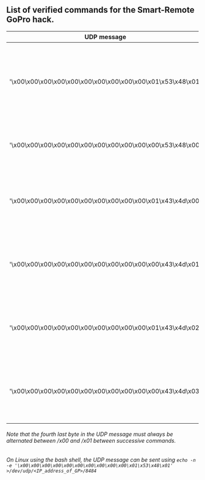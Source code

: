 ## List of verified commands for the Smart-Remote GoPro hack.

| UDP message                                                | Purpose                   | Description    |
| -----------------------------------------------------------|:-------------------------:|----------------|
| '\x00\x00\x00\x00\x00\x00\x00\x00\x00\x00\x01\x53\x48\x01' | Open Shutter              |This command is used to take a picture in Photo mode, take burst pictures in Burst mode and for Video and time-lapse mode it starts the recording.               |
| '\x00\x00\x00\x00\x00\x00\x00\x00\x00\x00\x00\x53\x48\x00' | Close Shutter             |This command is used to stop the recording for video and time lapse modes. |
| '\x00\x00\x00\x00\x00\x00\x00\x00\x00\x00\x01\x43\x4d\x00' | Switch to Video mode      |Notwithstanding the current mode or default mode, issuing this command will switch the GoPro to Video mode.|
| '\x00\x00\x00\x00\x00\x00\x00\x00\x00\x00\x00\x43\x4d\x01' | Switch to Photo mode      |Notwithstanding the current mode or default mode, issuing this command will switch the GoPro to Photo mode.|
| '\x00\x00\x00\x00\x00\x00\x00\x00\x00\x00\x01\x43\x4d\x02' | Switch to Burst mode      |Notwithstanding the current mode or default mode, issuing this command will switch the GoPro to Burst mode.|
| '\x00\x00\x00\x00\x00\x00\x00\x00\x00\x00\x00\x43\x4d\x03' | Switch to Time-lapse mode |Notwithstanding the current mode or default mode, issuing this command will switch the GoPro to time-lapse mode.|


###### Note that the fourth last byte in the UDP message must always be alternated between /x00 and /x01 between successive commands.
###### On Linux using the bash shell, the UDP message can be sent using `echo -n -e '\x00\x00\x00\x00\x00\x00\x00\x00\x00\x00\x01\x53\x48\x01' >/dev/udp/<IP_address_of_GP>/8484`
